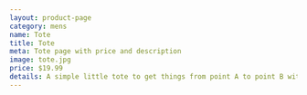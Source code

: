 ```yaml
---
layout: product-page
category: mens
name: Tote
title: Tote
meta: Tote page with price and description
image: tote.jpg
price: $19.99
details: A simple little tote to get things from point A to point B without holding it all in your arms, such as beer, snacks, shoes and other miscellaneous products you might not want to hold in your backback or messenger bag.
---
```

